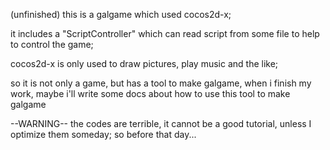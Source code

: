 (unfinished)
this is a galgame which used cocos2d-x;

it includes a "ScriptController" which can read script from
some file to help to control the game;

cocos2d-x is only used to draw pictures, play music 
and the like;

so it is not only a game, but has a tool to make galgame,
when i finish my work, maybe i'll write some docs about how
to use this tool to make galgame

--WARNING--
the codes are terrible, it cannot be a good tutorial, unless
I optimize them someday; so before that day...
